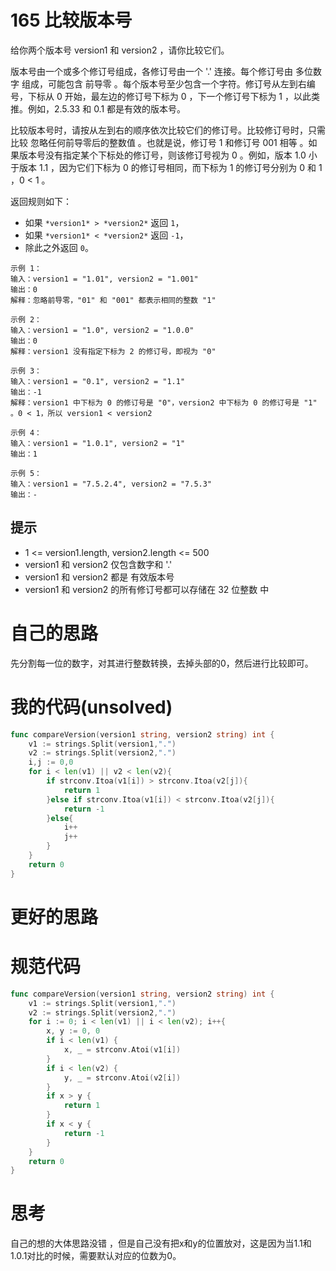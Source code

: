 # 165 比较版本号

给你两个版本号 version1 和 version2 ，请你比较它们。

版本号由一个或多个修订号组成，各修订号由一个 '.' 连接。每个修订号由 多位数字 组成，可能包含 前导零 。每个版本号至少包含一个字符。修订号从左到右编号，下标从 0 开始，最左边的修订号下标为 0 ，下一个修订号下标为 1 ，以此类推。例如，2.5.33 和 0.1 都是有效的版本号。

比较版本号时，请按从左到右的顺序依次比较它们的修订号。比较修订号时，只需比较 忽略任何前导零后的整数值 。也就是说，修订号 1 和修订号 001 相等 。如果版本号没有指定某个下标处的修订号，则该修订号视为 0 。例如，版本 1.0 小于版本 1.1 ，因为它们下标为 0 的修订号相同，而下标为 1 的修订号分别为 0 和 1 ，0 < 1 。

返回规则如下：

- 如果 `*version1* > *version2*` 返回 `1`，
- 如果 `*version1* < *version2*` 返回 `-1`，
- 除此之外返回 `0`。

```
示例 1：
输入：version1 = "1.01", version2 = "1.001"
输出：0
解释：忽略前导零，"01" 和 "001" 都表示相同的整数 "1"

示例 2：
输入：version1 = "1.0", version2 = "1.0.0"
输出：0
解释：version1 没有指定下标为 2 的修订号，即视为 "0"

示例 3：
输入：version1 = "0.1", version2 = "1.1"
输出：-1
解释：version1 中下标为 0 的修订号是 "0"，version2 中下标为 0 的修订号是 "1" 。0 < 1，所以 version1 < version2

示例 4：
输入：version1 = "1.0.1", version2 = "1"
输出：1

示例 5：
输入：version1 = "7.5.2.4", version2 = "7.5.3"
输出：-
```

## 提示

- 1 <= version1.length, version2.length <= 500
- version1 和 version2 仅包含数字和 '.'
- version1 和 version2 都是 有效版本号
- version1 和 version2 的所有修订号都可以存储在 32 位整数 中

# 自己的思路

先分割每一位的数字，对其进行整数转换，去掉头部的0，然后进行比较即可。

# 我的代码(unsolved)

```go
func compareVersion(version1 string, version2 string) int {
    v1 := strings.Split(version1,".")
    v2 := strings.Split(version2,".")
    i,j := 0,0
    for i < len(v1) || v2 < len(v2){
        if strconv.Itoa(v1[i]) > strconv.Itoa(v2[j]){
            return 1
        }else if strconv.Itoa(v1[i]) < strconv.Itoa(v2[j]){
            return -1
        }else{
            i++
            j++
        }
    }
    return 0
}
```

# 更好的思路



# 规范代码

```go
func compareVersion(version1 string, version2 string) int {
    v1 := strings.Split(version1,".")
    v2 := strings.Split(version2,".")
    for i := 0; i < len(v1) || i < len(v2); i++{
        x, y := 0, 0
        if i < len(v1) {
            x, _ = strconv.Atoi(v1[i])
        }
        if i < len(v2) {
            y, _ = strconv.Atoi(v2[i])
        }
        if x > y {
            return 1
        }
        if x < y {
            return -1
        }
    }
    return 0
}
```

# 思考

自己的想的大体思路没错 ，但是自己没有把x和y的位置放对，这是因为当1.1和1.0.1对比的时候，需要默认对应的位数为0。

